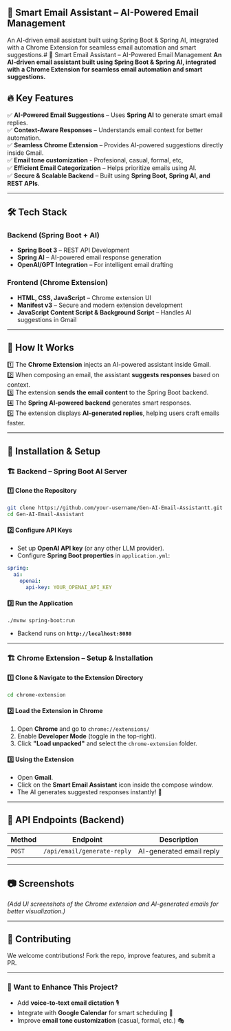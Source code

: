 ## 📩 Smart Email Assistant – AI-Powered Email Management

An AI-driven email assistant built using Spring Boot & Spring AI, integrated with a Chrome Extension for seamless email automation and smart suggestions.# 📩 Smart Email Assistant – AI-Powered Email Management
**An AI-driven email assistant built using Spring Boot & Spring AI, integrated with a Chrome Extension for seamless email automation and smart suggestions.**

## 🔥 Key Features
✅ **AI-Powered Email Suggestions** – Uses **Spring AI** to generate smart email replies.  
✅ **Context-Aware Responses** – Understands email context for better automation.  
✅ **Seamless Chrome Extension** – Provides AI-powered suggestions directly inside Gmail.  
✅ **Email tone customization** - Profesional, casual, formal, etc,  
✅ **Efficient Email Categorization** – Helps prioritize emails using AI.  
✅ **Secure & Scalable Backend** – Built using **Spring Boot, Spring AI, and REST APIs**.  

---

## 🛠️ Tech Stack
### **Backend (Spring Boot + AI)**
- **Spring Boot 3** – REST API Development  
- **Spring AI** – AI-powered email response generation  
- **OpenAI/GPT Integration** – For intelligent email drafting  


### **Frontend (Chrome Extension)**
- **HTML, CSS, JavaScript** – Chrome extension UI  
- **Manifest v3** – Secure and modern extension development  
- **JavaScript Content Script & Background Script** – Handles AI suggestions in Gmail  

---

## 🎯 How It Works
1️⃣ The **Chrome Extension** injects an AI-powered assistant inside Gmail.  
2️⃣ When composing an email, the assistant **suggests responses** based on context.  
3️⃣ The extension **sends the email content** to the Spring Boot backend.  
4️⃣ The **Spring AI-powered backend** generates smart responses.  
5️⃣ The extension displays **AI-generated replies**, helping users craft emails faster.  

---

## 🚀 Installation & Setup  

### 🏗️ **Backend – Spring Boot AI Server**  
#### **1️⃣ Clone the Repository**  
```bash
git clone https://github.com/your-username/Gen-AI-Email-Assistantt.git
cd Gen-AI-Email-Assistant
```
#### **2️⃣ Configure API Keys**  
- Set up **OpenAI API key** (or any other LLM provider).  
- Configure **Spring Boot properties** in `application.yml`:  
```yaml
spring:
  ai:
    openai:
      api-key: YOUR_OPENAI_API_KEY
```

#### **3️⃣ Run the Application**  
```bash
./mvnw spring-boot:run
```
- Backend runs on **`http://localhost:8080`**  

---

### 🏗️ **Chrome Extension – Setup & Installation**  
#### **1️⃣ Clone & Navigate to the Extension Directory**  
```bash
cd chrome-extension
```

#### **2️⃣ Load the Extension in Chrome**  
1. Open **Chrome** and go to `chrome://extensions/`  
2. Enable **Developer Mode** (toggle in the top-right).  
3. Click **"Load unpacked"** and select the `chrome-extension` folder.  

#### **3️⃣ Using the Extension**  
- Open **Gmail**.  
- Click on the **Smart Email Assistant** icon inside the compose window.  
- The AI generates suggested responses instantly! 🚀  

---

## 📝 API Endpoints (Backend)  
| Method | Endpoint | Description |  
|--------|----------|-------------|  
| `POST` | `/api/email/generate-reply` | AI-generated email reply |  

---

## 📷 Screenshots  
*(Add UI screenshots of the Chrome extension and AI-generated emails for better visualization.)*  

---

## 🤝 Contributing  
We welcome contributions! Fork the repo, improve features, and submit a PR.  

---

### 🚀 Want to Enhance This Project?  
- Add **voice-to-text email dictation** 🎙️  
- Integrate with **Google Calendar** for smart scheduling 📅  
- Improve **email tone customization** (casual, formal, etc.) 🎭
